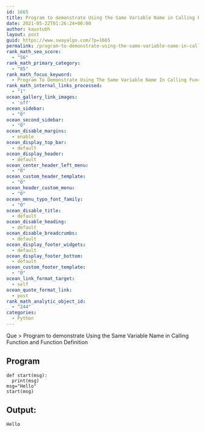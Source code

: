 ```yaml
---
id: 1665
title: Program to demonstrate Using the Same Variable Name in Calling Function and Function Definition
date: 2021-05-22T01:26:24+00:00
author: kaustubh
layout: post
guid: https://www.swayalgo.com/?p=1665
permalink: /program-to-demonstrate-using-the-same-variable-name-in-calling-function-and-function-definition/
rank_math_seo_score:
  - "56"
rank_math_primary_category:
  - "85"
rank_math_focus_keyword:
  - Program To Demonstrate Using The Same Variable Name In Calling Function And Function Definition
rank_math_internal_links_processed:
  - "1"
ocean_gallery_link_images:
  - 'off'
ocean_sidebar:
  - "0"
ocean_second_sidebar:
  - "0"
ocean_disable_margins:
  - enable
ocean_display_top_bar:
  - default
ocean_display_header:
  - default
ocean_center_header_left_menu:
  - "0"
ocean_custom_header_template:
  - "0"
ocean_header_custom_menu:
  - "0"
ocean_menu_typo_font_family:
  - "0"
ocean_disable_title:
  - default
ocean_disable_heading:
  - default
ocean_disable_breadcrumbs:
  - default
ocean_display_footer_widgets:
  - default
ocean_display_footer_bottom:
  - default
ocean_custom_footer_template:
  - "0"
ocean_link_format_target:
  - self
ocean_quote_format_link:
  - post
rank_math_analytic_object_id:
  - "244"
categories:
  - Python
---
```

 

Que > Program to demonstrate Using the Same Variable Name in Calling Function and Function Definition

## Program

<pre class="wp-block-code"><code>def start(msg):
  print(msg)
msg="Hello"
start(msg)</code></pre>

## Output:

<pre class="wp-block-code"><code>Hello</code></pre>